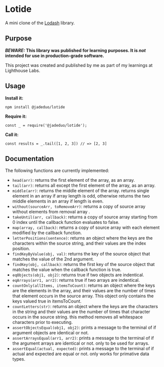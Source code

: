# Lotide

A mini clone of the [Lodash](https://lodash.com) library.

## Purpose

**_BEWARE:_ This library was published for learning purposes. It is _not_ intended for use in production-grade software.**

This project was created and published by me as part of my learnings at Lighthouse Labs. 

## Usage

**Install it:**

`npm install @jadeduo/lotide`

**Require it:**

`const _ = require('@jadeduo/lotide');`

**Call it:**

`const results = _.tail([1, 2, 3]) // => [2, 3]`

## Documentation

The following functions are currently implemented:

* `head(arr)`: returns the first element of the array, as an array.
* `tail(arr)`: returns all except the first element of the array, as an array.
* `middle(arr)`: returns the middle element of the array. returns single element in an array if array length is odd, otherwise returns the two middle elements in an array if length is even.
* `without(sourceArr, toRemoveArr)`: returns a copy of source array without elements from removal array .
* `takeUntil(arr, callback)`: returns a copy of source array starting from 0 index until the callback function evaluates to false.
* `map(array, callback)`: returns a copy of source array with each element modified by the callback function. 
* `letterPositions(sentence)`: returns an object where the keys are the characters within the source string, and their values are the index position.
* `findKeyByValue(obj, val)`: returns the key of the source object that matches the value of the 2nd argument.
* `findKey(obj, callback)`: returns the first key of the source object that matches the value when the callback function is true.
* `eqObjects(obj1, obj2)`: returns true if two objects are indentical.
* `eqArrays(arr1, arr2)`: returns true if two arrays are indentical.
* `countOnly(allItems, itemsToCount)`: returns an object where the keys are the elements in the array, and their values are the number of times that element occurs in the source array. This object only contains the keys valued true in itemsToCount.
* `countLetters(str)`: returns an object where the keys are the characters in the string and their values are the number of times that character occurs in the source string. this method removes all whitespace characters prior to executing. 
* `assertObjectsEqual(obj1, obj2)`: prints a message to the terminal of if argument objects are identical or not. 
* `assertArraysEqual(arr1, arr2)`: prints a message to the terminal of if the argument arrays are identical or not. only to be used for arrays.
* `assertEqual(actual, expected)`: prints a message to the terminal of if actual and expected are equal or not. only works for primative data types.